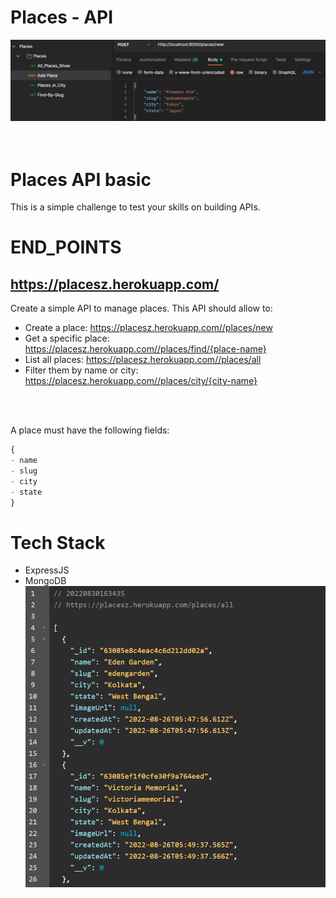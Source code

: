# Places - API
![add place structure](https://github.com/AhindraD/Places-API/blob/master/images/add-place.PNG?raw=true)
<br>
<br>
<br>

# Places API basic
This is a simple challenge to test your skills on building APIs.

# END_POINTS
## https://placesz.herokuapp.com/
Create a simple API to manage places. This API should allow to:
<br>
- Create a place: https://placesz.herokuapp.com//places/new
- Get a specific place: https://placesz.herokuapp.com//places/find/{place-name}
- List all places: https://placesz.herokuapp.com//places/all
- Filter them by name or city: https://placesz.herokuapp.com//places/city/{city-name}
<br>
<br>

A place must have the following fields:
```js
{
- name
- slug
- city
- state
}
```


# Tech Stack
- ExpressJS
- MongoDB
![fetch data](https://github.com/AhindraD/Places-API/blob/master/images/snaps.PNG?raw=true)
<br>
<br>
<br>
